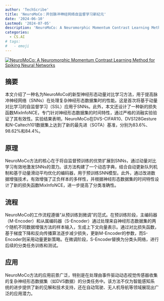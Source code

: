 ```yaml
---
author: 'TechScribe'
title: 'NeuroMoCo：开创脉冲神经网络自监督学习新纪元'
date: '2024-06-10'
Lastmod: '2024-07-05'
description: 'NeuroMoCo: A Neuromorphic Momentum Contrast Learning Method for Spiking Neural Networks'
categories:
  - CS.AI
# tags:
#   - emoji
---
```


[![NeuroMoCo: A Neuromorphic Momentum Contrast Learning Method for Spiking Neural Networks](https://arxiv-research-1301205113.cos.ap-guangzhou.myqcloud.com/images/2406.06305v1.pdf_0.jpg)](https://arxiv.org/abs/2406.06305v1)

## 摘要

本文介绍了一种名为NeuroMoCo的新型神经形态动量对比学习方法，用于提高脉冲神经网络（SNNs）在处理复杂神经形态数据集时的性能。这是首次将基于动量对比学习的自监督学习（SSL）应用于SNNs。此外，本文还设计了一种新的损失函数MixInfoNCE，专门针对神经形态数据集的时间特性，通过严格的消融实验验证了其有效性。实验结果表明，NeuroMoCo在DVS-CIFAR10、DVS128Gesture和N-Caltech101数据集上达到了新的最先进（SOTA）基准，分别为83.6%、98.62%和84.4%。<!--more-->

## 原理

NeuroMoCo方法的核心在于将自监督预训练的优势扩展到SNNs，通过动量对比学习有效地激发SNNs的潜力。该方法构建了一个动态字典，结合自动更新队列机制和基于动量滑动平均优化的编码器，用于预训练SNN模型。此外，通过改进数据增强技术，有效增强了正负样本的多样性，并根据神经形态数据集的时间特性设计了新的损失函数MixInfoNCE，进一步提高了分类准确性。

## 流程

NeuroMoCo的工作流程遵循“从预训练到微调”的范式。在预训练阶段，主编码器（M-Encoder）和从属编码器（S-Encoder）通过处理来自神经形态数据集的两个随机不同数据增强方法的样本输入，生成上下文向量表示。通过对比损失函数，基于梯度下降和反向传播算法逐步减少损失，更新M-Encoder的参数，而S-Encoder则采用动量更新策略。在微调阶段，S-Encoder替换为分类头网络，进行后续的分类任务训练和测试。

## 应用

NeuroMoCo方法的应用前景广泛，特别是在处理由事件驱动动态视觉传感器收集的复杂神经形态数据集（如DVS数据）的分类任务中。该方法不仅为智能感知系统的进步提供了新的见解和技术支持，还在自动驾驶、无人机导航等领域展现出广泛的应用潜力。